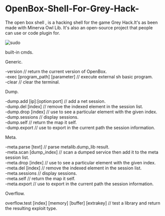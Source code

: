 # OpenBox-Shell-For-Grey-Hack-
The open box shell , is a hacking shell for the game Grey Hack.It's as been made with Minerva Owl Lib. It's also an open-source project that people can use or code plugin for.

![sudo](https://user-images.githubusercontent.com/90292445/154203974-625f0934-48e4-4f02-afd6-546e6021d1b0.png)


built-in cmds.

Generic.

-version                                           // return the current version of OpenBox.<br>
-exec [program_path] [parameter]                   // execute external sh basic program.<br>
-clear                                             // clear the terminal.

Dump.

-dump.add [ip]:[option:port]                       // add a net session.<br>
-dump.del [index]                                  // remove the indexed element in the session list.<br>
-dump.drop [index]                                 // use to see a particular element with the given index.<br>
-dump.sessions                                     // display sessions.<br>
-dump.self                                         // return the map it self.<br>
-dump.export                                       // use to export in the current path the session information.

Meta.

-meta.parse [text]                                 // parse metalib.dump_lib result.<br>
-meta.scan [dump_index]                            // scan a dumped service then add it to the meta session list.<br>
-meta.drop [index]                                 // use to see a particular element with the given index.<br>
-meta.del [index]                                  // remove the indexed element in the session list.<br>
-meta.sessions                                     // display sessions.<br>
-meta.self                                         // return the map it self.<br>
-meta.export                                       // use to export in the current path the session information.

Overflow.

overflow.test [index] [memory] [buffer] [extrakey] // test a library and return the resulting exploit type.
